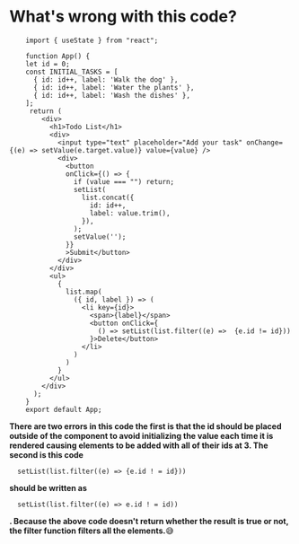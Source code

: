 # What's wrong with this code?

        import { useState } from "react";
        
        function App() {
        let id = 0;
        const INITIAL_TASKS = [
          { id: id++, label: 'Walk the dog' },
          { id: id++, label: 'Water the plants' },
          { id: id++, label: 'Wash the dishes' },
        ];
         return (
            <div>
              <h1>Todo List</h1>
              <div>
                <input type="text" placeholder="Add your task" onChange={(e) => setValue(e.target.value)} value={value} />
                <div>
                  <button 
                  onClick={() => {
                    if (value === "") return;
                    setList(
                      list.concat({
                        id: id++,
                        label: value.trim(),
                      }),
                    );
                    setValue('');
                  }}     
                  >Submit</button>
                </div>
              </div>
              <ul>
                {
                  list.map(
                    ({ id, label }) => (
                      <li key={id}>
                        <span>{label}</span>
                        <button onClick={
                          () => setList(list.filter((e) =>  {e.id != id}))
                        }>Delete</button>
                      </li>
                    )
                  )
                }
              </ul>
            </div>
          );
        }
        export default App;
**There are two errors in this code the first is that the id should be placed outside of the component to avoid initializing the value each time it is rendered causing elements to be added with all of their ids at 3. 
The second is this code**     
            
      setList(list.filter((e) => {e.id ! = id})) 
**should be written as**

      setList(list.filter((e) => e.id ! = id)) 
**. Because the above code doesn't return whether the result is true or not, the filter function filters all the elements.**😅 
